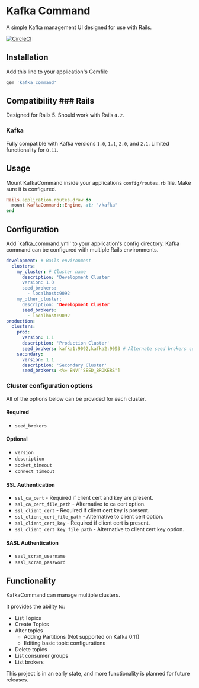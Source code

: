 # Kafka Command
A simple Kafka management UI designed for use with Rails.

[![CircleCI](https://circleci.com/gh/jasondoc3/kafka_command.svg?style=svg&circle-token=b30f42578f9568fefa4f28f6d8ecb590feed4ac2)](https://circleci.com/gh/jasondoc3/kafka_command)

## Installation

Add this line to your application's Gemfile

```rb
gem 'kafka_command'
```

## Compatibility ### Rails

Designed for Rails 5. Should work with Rails `4.2`.

### Kafka

Fully compatible with Kafka versions `1.0`, `1.1`, `2.0`, and `2.1`. Limited functionality for `0.11`.

## Usage

Mount KafkaCommand inside your applications `config/routes.rb` file. Make sure it is configured.

```rb
Rails.application.routes.draw do
  mount KafkaCommand::Engine, at: '/kafka'
end
```

## Configuration
Add `kafka_command.yml' to your application's config directory. Kafka command can be configured with multiple Rails environments.

```yaml
development: # Rails environment
  clusters:
    my_cluster: # Cluster name
      description: 'Development Cluster
      version: 1.0
      seed_brokers:
        - localhost:9092
    my_other_cluster: 
      description: 'Development Cluster
      seed_brokers:
        - localhost:9092
production:
  clusters:
    prod:
      version: 1.1
      description: 'Production Cluster'
      seed_brokers: kafka1:9092,kafka2:9093 # Alternate seed brokers configuration
    secondary:
      version: 1.1
      description: 'Secondary Cluster'
      seed_brokers: <%= ENV['SEED_BROKERS']
```

### Cluster configuration options

All of the options below can be provided for each cluster.

#### Required

* `seed_brokers`

#### Optional
* `version`
* `description`
* `socket_timeout`
* `connect_timeout`

#### SSL Authentication
* `ssl_ca_cert` - Required if client cert and key are present.
* `ssl_ca_cert_file_path` - Alternative to ca cert option.
* `ssl_client_cert` - Required if client cert key is present.
* `ssl_client_cert_file_path` - Alternative to client cert option.
* `ssl_client_cert_key` - Required if client cert is present.
* `ssl_client_cert_key_file_path` - Alternative to client cert key option.

#### SASL Authentication
* `sasl_scram_username`
* `sasl_scram_password`

## Functionality

KafkaCommand can manage multiple clusters.

It provides the ability to:

* List Topics
* Create Topics
* Alter topics
  * Adding Partitions (Not supported on Kafka 0.11)
  * Editing basic topic configurations
* Delete topics
* List consumer groups
* List brokers

This project is in an early state, and more functionality is planned for future releases.
